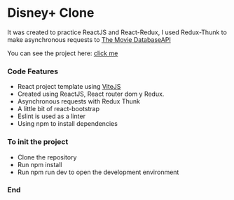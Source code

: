 # Disney+ Clone
It was created to practice ReactJS and React-Redux, I used Redux-Thunk to make asynchronous requests to [The Movie DatabaseAPI](https://developers.themoviedb.org/3/getting-started/introduction "The Movie Database API")

You can see the project here: [click me](https://disney-plus-clone-frankz.netlify.app/home "click me")

### Code Features

- React project template using [ViteJS](https://vitejs.dev/guide/ "ViteJS")
- Created using ReactJS, React router dom y Redux.
- Asynchronous requests with Redux Thunk
- A little bit of react-bootstrap
- Eslint is used as a linter
- Using npm to install dependencies


### To init the project
- Clone the repository
- Run npm install
- Run npm run dev to open the development environment

### End
